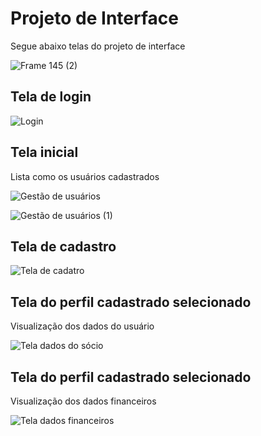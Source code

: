 
# Projeto de Interface
Segue abaixo telas do projeto de interface

![Frame 145 (2)](https://user-images.githubusercontent.com/82919386/232349177-a1742ee9-313c-40f0-b241-bdb8baff6227.jpg)

## Tela de login
![Login](https://user-images.githubusercontent.com/82919386/232349346-5c70cf3f-60b1-43cc-b961-285ef465ab72.jpg)

## Tela inicial
Lista como os usuários cadastrados

![Gestão de usuários](https://user-images.githubusercontent.com/82919386/232349410-605b71de-8761-406d-a334-55787303a1e3.jpg)

![Gestão de usuários (1)](https://user-images.githubusercontent.com/82919386/232349616-6b2d2d8d-433e-464e-abde-c9a42131b88f.jpg)


## Tela de cadastro
![Tela de cadatro](https://user-images.githubusercontent.com/82919386/232349457-24fa9717-9b09-4704-a200-a691887d8a1a.jpg)

## Tela do perfil cadastrado selecionado
Visualização dos dados do usuário

![Tela dados do sócio](https://user-images.githubusercontent.com/82919386/232349535-522d7efc-7605-4b30-9a44-da2b084a95d0.jpg)

## Tela do perfil cadastrado selecionado
Visualização dos dados financeiros

![Tela dados financeiros](https://user-images.githubusercontent.com/82919386/232349582-2779dc0a-c5ea-4ca7-b10f-496e15ff543b.jpg)
